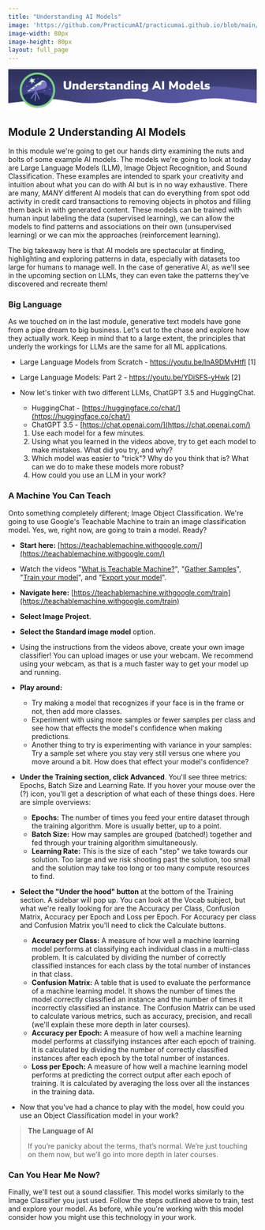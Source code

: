 ```yaml
---
title: "Understanding AI Models"
image: 'https://github.com/PracticumAI/practicumai.github.io/blob/main/images/icons/practicumai_beginner.png?raw=true'
image-width: 80px
image-height: 80px
layout: full_page
---
```


![Understanding AI Models header](/images/understanding_ai_models.png)

## Module 2 Understanding AI Models

In this module we're going to get our hands dirty examining the nuts and bolts of some example AI models. The models we're going to look at today are Large Language Models (LLM), Image Object Recognition, and Sound Classification. These examples are intended to spark your creativity and intuition about what you can do with AI but is in no way exhaustive. There are many, *MANY* different AI models that can do everything from spot odd activity in credit card transactions to removing objects in photos and filling them back in with generated content. These models can be trained with human input labeling the data (supervised learning), we can allow the models to find patterns and associations on their own (unsupervised learning) or we can mix the approaches (reinforcement learning).  

The big takeaway here is that AI models are spectacular at finding, highlighting and exploring patterns in data, especially with datasets too large for humans to manage well. In the case of generative AI, as we'll see in the upcoming section on LLMs, they can even take the patterns they've discovered and recreate them!

### Big Language

As we touched on in the last module, generative text models have gone from a pipe dream to big business. Let's cut to the chase and explore how they actually work. Keep in mind that to a large extent, the principles that underly the workings for LLMs are the same for all ML applications.

* Large Language Models from Scratch - https://youtu.be/lnA9DMvHtfI [1]
* Large Language Models: Part 2 - https://youtu.be/YDiSFS-yHwk [2]

* Now let's tinker with two different LLMs, ChatGPT 3.5 and HuggingChat.

  * HuggingChat - [https://huggingface.co/chat/](https://huggingface.co/chat/)
  * ChatGPT 3.5 - [https://chat.openai.com/](https://chat.openai.com/)

  1. Use each model for a few minutes. 
  1. Using what you learned in the videos above, try to get each model to make mistakes. What did you try, and why?
  1. Which model was easier to "trick"? Why do you think that is? What can we do to make these models more robust?
  1. How could you use an LLM in your work?

### A Machine You Can Teach

Onto something completely different; Image Object Classification. We're going to use Google's Teachable Machine to train an image classification model. Yes, we, right now, are going to train a model. Ready?

* **Start here:** [https://teachablemachine.withgoogle.com/](https://teachablemachine.withgoogle.com/)
* Watch the videos "[What is Teachable Machine?](https://youtu.be/T2qQGqZxkD0)", "[Gather Samples](https://teachablemachine.withgoogle.com/train?action=onboardOpen&id=DFBbSTvtpy4)", "[Train your model](https://teachablemachine.withgoogle.com/train?action=onboardOpen&id=CO67EQ0ZWgA)", and "[Export your model](https://teachablemachine.withgoogle.com/train?action=onboardOpen&id=n-zeeRLBgd0)". 
* **Navigate here:** [https://teachablemachine.withgoogle.com/train](https://teachablemachine.withgoogle.com/train)
* **Select Image Project**.
* **Select the Standard image model** option.
* Using the instructions from the videos above, create your own image classifier! You can upload images or use your webcam. We recommend using your webcam, as that is a much faster way to get your model up and running.
* **Play around:**
  * Try making a model that recognizes if your face is in the frame or not, then add more classes.
  * Experiment with using more samples or fewer samples per class and see how that effects the model's confidence when making predictions. 
  * Another thing to try is experimenting with variance in your samples: Try a sample set where you stay very still versus one where you move around a bit. How does that effect your model's confidence?
  
* **Under the Training section, click Advanced**. You'll see three metrics: Epochs, Batch Size and Learning Rate. If you hover your mouse over the (?) icon, you'll get a description of what each of these things does. Here are simple overviews:
  * **Epochs:** The number of times you feed your entire dataset through the training algorithm. More is usually better, up to a point.
  * **Batch Size:** How may samples are grouped (batched!) together and fed through your training algorithm simultaneously.
  * **Learning Rate:** This is the size of each "step" we take towards our solution. Too large and we risk shooting past the solution, too small and the solution may take too long or too many compute resources to find.
* **Select the "Under the hood" button** at the bottom of the Training section. A sidebar will pop up. You can look at the Vocab subject, but what we're really looking for are the Accuracy per Class, Confusion Matrix, Accuracy per Epoch and Loss per Epoch. For Accuracy per class and Confusion Matrix you'll need to click the Calculate buttons.
  * **Accuracy per Class:**  A measure of how well a machine learning model performs at classifying each individual class in a multi-class problem. It is calculated by dividing the number of correctly classified instances for each class by the total number of instances in that class.
  * **Confusion Matrix:** A table that is used to evaluate the performance of a machine learning model. It shows the number of times the model correctly classified an instance and the number of times it incorrectly classified an instance. The Confusion Matrix can be used to calculate various metrics, such as accuracy, precision, and recall (we'll explain these more depth in later courses).
  * **Accuracy per Epoch:** A measure of how well a machine learning model performs at classifying instances after each epoch of training. It is calculated by dividing the number of correctly classified instances after each epoch by the total number of instances.
  * **Loss per Epoch:** A measure of how well a machine learning model performs at predicting the correct output after each epoch of training. It is calculated by averaging the loss over all the instances in the training data.
* Now that you've had a chance to play with the model, how could you use an Object Classification model in your work?

> **The Language of AI**
>
> If you’re panicky about the terms, that’s normal. We’re just touching on them now, but we’ll go into more depth in later courses.

### Can You Hear Me Now?

Finally, we'll test out a sound classifier. This model works similarly to the Image Classifier you just used. Follow the steps outlined above to train, test and explore your model. As before, while you're working with this model consider how you might use this technology in your work.
